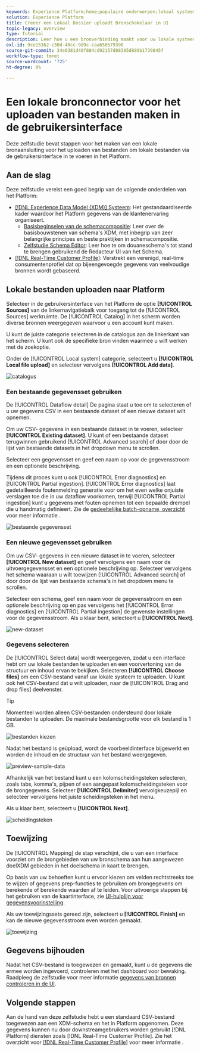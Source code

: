 ```yaml
---
keywords: Experience Platform;home;populaire onderwerpen;lokaal systeem;bestandsupload;map csv;map csv-bestand;map csv-bestand toewijzen aan xdm;map csv aan xdm;ui-gids;
solution: Experience Platform
title: Creeer een Lokaal Dossier uploadt Bronschakelaar in UI
topic-legacy: overview
type: Tutorial
description: Leer hoe u een bronverbinding maakt voor uw lokale systeem om lokale bestanden naar het Platform te brengen
exl-id: 9ce15362-c30d-40cc-9d9c-caa650579390
source-git-commit: 34e0381d40f884cd92157d08385d889b1739845f
workflow-type: tm+mt
source-wordcount: '725'
ht-degree: 0%

---
```


# Een lokale bronconnector voor het uploaden van bestanden maken in de gebruikersinterface

Deze zelfstudie bevat stappen voor het maken van een lokale bronaansluiting voor het uploaden van bestanden om lokale bestanden via de gebruikersinterface in te voeren in het Platform.

## Aan de slag

Deze zelfstudie vereist een goed begrip van de volgende onderdelen van het Platform:

* [[!DNL Experience Data Model (XDM)] Systeem](../../../../../xdm/home.md): Het gestandaardiseerde kader waardoor het Platform gegevens van de klantenervaring organiseert.
   * [Basisbeginselen van de schemacompositie](../../../../../xdm/schema/composition.md): Leer over de basisbouwstenen van schema&#39;s XDM, met inbegrip van zeer belangrijke principes en beste praktijken in schemacompositie.
   * [Zelfstudie Schema Editor](../../../../../xdm/tutorials/create-schema-ui.md): Leer hoe te om douaneschema&#39;s tot stand te brengen gebruikend de Redacteur UI van het Schema.
* [[!DNL Real-Time Customer Profile]](../../../../../profile/home.md): Verstrekt een verenigd, real-time consumentenprofiel dat op bijeengevoegde gegevens van veelvoudige bronnen wordt gebaseerd.

## Lokale bestanden uploaden naar Platform

Selecteer in de gebruikersinterface van het Platform de optie **[!UICONTROL Sources]** van de linkernavigatiebalk voor toegang tot de [!UICONTROL Sources] werkruimte. De [!UICONTROL Catalog] in het scherm worden diverse bronnen weergegeven waarvoor u een account kunt maken.

U kunt de juiste categorie selecteren in de catalogus aan de linkerkant van het scherm. U kunt ook de specifieke bron vinden waarmee u wilt werken met de zoekoptie.

Onder de [!UICONTROL Local system] categorie, selecteert u **[!UICONTROL Local file upload]** en selecteer vervolgens **[!UICONTROL Add data]**.

![catalogus](../../../../images/tutorials/create/local/catalog.png)

### Een bestaande gegevensset gebruiken

De [!UICONTROL Dataflow detail] De pagina staat u toe om te selecteren of u uw gegevens CSV in een bestaande dataset of een nieuwe dataset wilt opnemen.

Om uw CSV- gegevens in een bestaande dataset in te voeren, selecteer **[!UICONTROL Existing dataset]**. U kunt of een bestaande dataset terugwinnen gebruikend [!UICONTROL Advanced search] of door door de lijst van bestaande datasets in het dropdown menu te scrollen.

Selecteer een gegevensset en geef een naam op voor de gegevensstroom en een optionele beschrijving.

Tijdens dit proces kunt u ook [!UICONTROL Error diagnostics] en [!UICONTROL Partial ingestion]. [!UICONTROL Error diagnostics] laat gedetailleerde foutenmelding generatie voor om het even welke onjuiste verslagen toe die in uw dataflow voorkomen, terwijl [!UICONTROL Partial ingestion] kunt u gegevens met fouten opnemen tot een bepaalde drempel die u handmatig definieert. Zie de [gedeeltelijke batch-opname, overzicht](../../../../../ingestion/batch-ingestion/partial.md) voor meer informatie .

![bestaande gegevensset](../../../../images/tutorials/create/local/existing-dataset.png)

### Een nieuwe gegevensset gebruiken

Om uw CSV- gegevens in een nieuwe dataset in te voeren, selecteer **[!UICONTROL New dataset]** en geef vervolgens een naam voor de uitvoergegevensset en een optionele beschrijving op. Selecteer vervolgens het schema waaraan u wilt toewijzen [!UICONTROL Advanced search] of door door de lijst van bestaande schema&#39;s in het dropdown menu te scrollen.

Selecteer een schema, geef een naam voor de gegevensstroom en een optionele beschrijving op en pas vervolgens het [!UICONTROL Error diagnostics] en [!UICONTROL Partial ingestion] de gewenste instellingen voor de gegevensstroom. Als u klaar bent, selecteert u **[!UICONTROL Next]**.

![new-dataset](../../../../images/tutorials/create/local/new-dataset.png)

### Gegevens selecteren

De [!UICONTROL Select data] wordt weergegeven, zodat u een interface hebt om uw lokale bestanden te uploaden en een voorvertoning van de structuur en inhoud ervan te bekijken. Selecteren **[!UICONTROL Choose files]** om een CSV-bestand vanaf uw lokale systeem te uploaden. U kunt ook het CSV-bestand dat u wilt uploaden, naar de [!UICONTROL Drag and drop files] deelvenster.

>[!TIP]
>
>Momenteel worden alleen CSV-bestanden ondersteund door lokale bestanden te uploaden. De maximale bestandsgrootte voor elk bestand is 1 GB.

![bestanden kiezen](../../../../images/tutorials/create/local/choose-files.png)

Nadat het bestand is geüpload, wordt de voorbeeldinterface bijgewerkt en worden de inhoud en de structuur van het bestand weergegeven.

![preview-sample-data](../../../../images/tutorials/create/local/preview-sample-data.png)

Afhankelijk van het bestand kunt u een kolomscheidingsteken selecteren, zoals tabs, komma&#39;s, pijpen of een aangepast kolomscheidingsteken voor de brongegevens. Selecteer **[!UICONTROL Delimiter]** vervolgkeuzepijl en selecteer vervolgens het juiste scheidingsteken in het menu.

Als u klaar bent, selecteert u **[!UICONTROL Next]**.

![scheidingsteken](../../../../images/tutorials/create/local/delimiter.png)

## Toewijzing

De [!UICONTROL Mapping] de stap verschijnt, die u van een interface voorziet om de brongebieden van uw bronschema aan hun aangewezen doelXDM gebieden in het doelschema in kaart te brengen.

Op basis van uw behoeften kunt u ervoor kiezen om velden rechtstreeks toe te wijzen of gegevens prep-functies te gebruiken om brongegevens om berekende of berekende waarden af te leiden. Voor uitvoerige stappen bij het gebruiken van de kaartinterface, zie [UI-hulplijn voor gegevensvoorinstelling](../../../../../data-prep/ui/mapping.md).

Als uw toewijzingssets gereed zijn, selecteert u **[!UICONTROL Finish]** en kan de nieuwe gegevensstroom even worden gemaakt.

![toewijzing](../../../../images/tutorials/create/local/mapping.png)

## Gegevens bijhouden

Nadat het CSV-bestand is toegewezen en gemaakt, kunt u de gegevens die ermee worden ingevoerd, controleren met het dashboard voor bewaking. Raadpleeg de zelfstudie voor meer informatie [gegevens van bronnen controleren in de UI](../../../../../dataflows/ui/monitor-sources.md).

## Volgende stappen

Aan de hand van deze zelfstudie hebt u een standaard CSV-bestand toegewezen aan een XDM-schema en het in Platform opgenomen. Deze gegevens kunnen nu door downstreamgebruikers worden gebruikt [!DNL Platform] diensten zoals [!DNL Real-Time Customer Profile]. Zie het overzicht voor [[!DNL Real-Time Customer Profile]](../../../../../profile/home.md) voor meer informatie .
